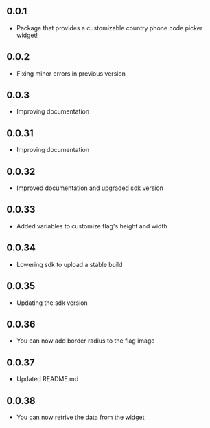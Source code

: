 ## 0.0.1

- Package that provides a customizable country phone code picker widget!

## 0.0.2

- Fixing minor errors in previous version

## 0.0.3

- Improving documentation

## 0.0.31

- Improving documentation

## 0.0.32

- Improved documentation and upgraded sdk version

## 0.0.33

- Added variables to customize flag's height and width

## 0.0.34

- Lowering sdk to upload a stable build

## 0.0.35

- Updating the sdk version

## 0.0.36

- You can now add border radius to the flag image

## 0.0.37

- Updated README.md

## 0.0.38

- You can now retrive the data from the widget